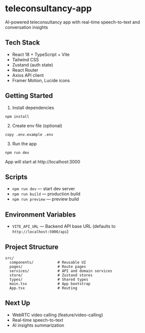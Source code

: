 # teleconsultancy-app
AI-powered teleconsultancy app with real-time speech-to-text and conversation insights

## Tech Stack

- React 18 + TypeScript + Vite
- Tailwind CSS
- Zustand (auth state)
- React Router
- Axios API client
- Framer Motion, Lucide icons

## Getting Started

1. Install dependencies
```
npm install
```

2. Create env file (optional)
```
copy .env.example .env
```

3. Run the app
```
npm run dev
```

App will start at http://localhost:3000

## Scripts
- `npm run dev` — start dev server
- `npm run build` — production build
- `npm run preview` — preview build

## Environment Variables
- `VITE_API_URL` — Backend API base URL (defaults to `http://localhost:5000/api`)

## Project Structure
```
src/
  components/           # Reusable UI
  pages/                # Route pages
  services/             # API and domain services
  store/                # Zustand stores
  types/                # Shared types
  main.tsx              # App bootstrap
  App.tsx               # Routing
```

## Next Up
- WebRTC video calling (feature/video-calling)
- Real-time speech-to-text
- AI insights summarization